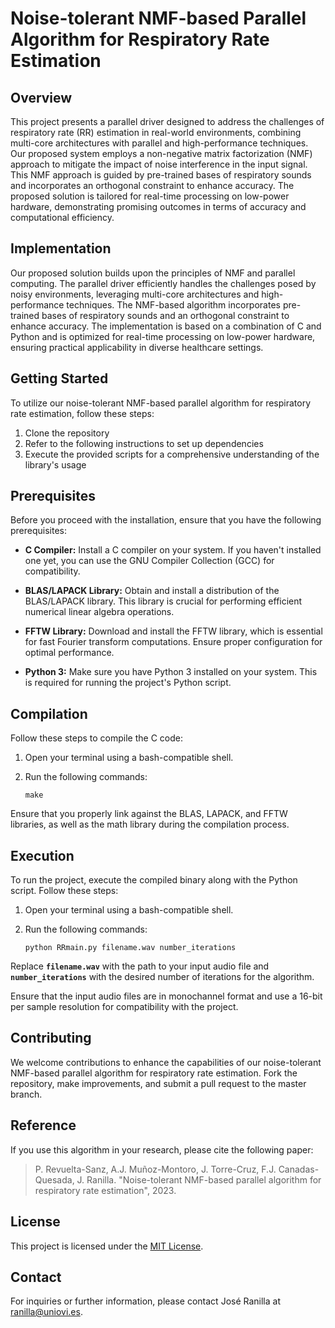 # Noise-tolerant NMF-based Parallel Algorithm for Respiratory Rate Estimation

## Overview

This project presents a parallel driver designed to address the challenges of respiratory rate (RR) estimation in real-world environments, combining multi-core architectures with parallel and high-performance techniques. Our proposed system employs a non-negative matrix factorization (NMF) approach to mitigate the impact of noise interference in the input signal. This NMF approach is guided by pre-trained bases of respiratory sounds and incorporates an orthogonal constraint to enhance accuracy. The proposed solution is tailored for real-time processing on low-power hardware, demonstrating promising outcomes in terms of accuracy and computational efficiency.

## Implementation

Our proposed solution builds upon the principles of NMF and parallel computing. The parallel driver efficiently handles the challenges posed by noisy environments, leveraging multi-core architectures and high-performance techniques. The NMF-based algorithm incorporates pre-trained bases of respiratory sounds and an orthogonal constraint to enhance accuracy. The implementation is based on a combination of C and Python and is optimized for real-time processing on low-power hardware, ensuring practical applicability in diverse healthcare settings.

## Getting Started

To utilize our noise-tolerant NMF-based parallel algorithm for respiratory rate estimation, follow these steps:

1. Clone the repository
2. Refer to the following instructions to set up dependencies
3. Execute the provided scripts for a comprehensive understanding of the library's usage

## Prerequisites

Before you proceed with the installation, ensure that you have the following prerequisites:

- **C Compiler:** Install a C compiler on your system. If you haven't installed one yet, you can use the GNU Compiler Collection (GCC) for compatibility.

- **BLAS/LAPACK Library:** Obtain and install a distribution of the BLAS/LAPACK library. This library is crucial for performing efficient numerical linear algebra operations.

- **FFTW Library:** Download and install the FFTW library, which is essential for fast Fourier transform computations. Ensure proper configuration for optimal performance.

- **Python 3:** Make sure you have Python 3 installed on your system. This is required for running the project's Python script.

## Compilation

Follow these steps to compile the C code:

1. Open your terminal using a bash-compatible shell.

2. Run the following commands:
   
   ``make``

Ensure that you properly link against the BLAS, LAPACK, and FFTW libraries, as well as the math library during the compilation process.

## Execution

To run the project, execute the compiled binary along with the Python script. Follow these steps:

1. Open your terminal using a bash-compatible shell.

2. Run the following commands:

	``python RRmain.py filename.wav number_iterations``

Replace **``filename.wav``** with the path to your input audio file and **``number_iterations``** with the desired number of iterations for the algorithm.

Ensure that the input audio files are in monochannel format and use a 16-bit per sample resolution for compatibility with the project.

## Contributing

We welcome contributions to enhance the capabilities of our noise-tolerant NMF-based parallel algorithm for respiratory rate estimation. Fork the repository, make improvements, and submit a pull request to the master branch.

## Reference

If you use this algorithm in your research, please cite the following paper:

> P. Revuelta-Sanz, A.J. Muñoz-Montoro, J. Torre-Cruz, F.J. Canadas-Quesada, J. Ranilla. "Noise-tolerant NMF-based parallel algorithm for respiratory rate estimation", 2023.

## License

This project is licensed under the [MIT License](https://opensource.org/licenses/MIT).

## Contact

For inquiries or further information, please contact José Ranilla at ranilla@uniovi.es.
